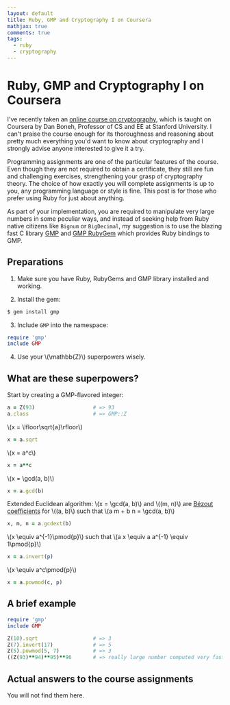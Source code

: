 ```yaml
---
layout: default
title: Ruby, GMP and Cryptography I on Coursera
mathjax: true
comments: true
tags:
  - ruby
  - cryptography
---
```


# Ruby, GMP and Cryptography I on Coursera

I've recently taken an [online course on cryptography][1], which is taught on Coursera by Dan Boneh, Professor of CS and EE at Stanford University. I can't praise the course enough for its thoroughness and reasoning about pretty much everything you'd want to know about cryptography and I strongly advise anyone interested to give it a try.

Programming assignments are one of the particular features of the course. Even though they are not required to obtain a certificate, they still are fun and challenging exercises, strengthening your grasp of cryptography theory. The choice of how exactly you will complete assignments is up to you, any programming language or style is fine. This post is for those who prefer using Ruby for just about anything.

As part of your implementation, you are required to manipulate very large numbers in some peculiar ways, and instead of seeking help from Ruby native citizens like `Bignum` or `BigDecimal`, my suggestion is to use the blazing fast C library [GMP][2] and [GMP RubyGem][3] which provides Ruby bindings to GMP.

## Preparations

1. Make sure you have Ruby, RubyGems and GMP library installed and working.

2. Install the gem:

  ```bash
  $ gem install gmp
  ```

3. Include `GMP` into the namespace:

  ```ruby
  require 'gmp'
  include GMP
  ```

4. Use your \\(\mathbb{Z}\\) superpowers wisely.

## What are these superpowers?

Start by creating a GMP-flavored integer:

```ruby
a = Z(93)                   # => 93
a.class                     # => GMP::Z
```

\\(x = \lfloor\sqrt{a}\rfloor\\)

```ruby
x = a.sqrt
```

\\(x = a^c\\)

```ruby
x = a**c
```

\\(x = \gcd(a, b)\\)

```ruby
x = a.gcd(b)
```

Extended Euclidean algorithm: \\(x = \gcd(a, b)\\) and \\((m, n)\\) are [Bézout coefficients][4] for \\((a, b)\\) such that \\(a m + b n = \gcd(a, b)\\)

```ruby
x, m, n = a.gcdext(b)
```

\\(x \equiv a^{-1}\pmod{p}\\) such that \\(a x \equiv a a^{-1} \equiv 1\pmod{p}\\)

```ruby
x = a.invert(p)
```

\\(x \equiv a^c\pmod{p}\\)

```ruby
x = a.powmod(c, p)
```

## A brief example

```ruby
require 'gmp'
include GMP

Z(10).sqrt                  # => 3
Z(7).invert(17)             # => 5
Z(5).powmod(5, 7)           # => 3
((Z(93)**94)**95)**96       # => really large number computed very fast
```

## Actual answers to the course assignments

You will not find them here.

[1]: https://www.coursera.org/course/crypto "Cryptography I on Coursera"
[2]: http://gmplib.org "GMP"
[3]: https://rubygems.org/gems/gmp "GMP RubyGem"
[4]: http://en.wikipedia.org/wiki/B%C3%A9zout%27s_identity "wiki: Bézout's identity"
